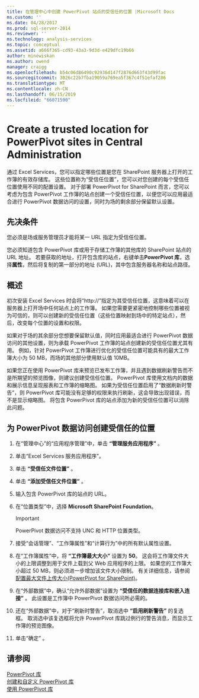 ```yaml
---
title: 在管理中心中创建 PowerPivot 站点的受信任的位置 |Microsoft Docs
ms.custom: ''
ms.date: 04/28/2017
ms.prod: sql-server-2014
ms.reviewer: ''
ms.technology: analysis-services
ms.topic: conceptual
ms.assetid: a666f365-cd93-43a3-9d3d-e429dfc19b66
author: minewiskan
ms.author: owend
manager: craigg
ms.openlocfilehash: b54c06d86490c92936d147f2876d663f43d99fac
ms.sourcegitcommit: 3026c22b7fba19059a769ea5f367c4f51efaf286
ms.translationtype: MT
ms.contentlocale: zh-CN
ms.lasthandoff: 06/15/2019
ms.locfileid: "66071590"
---
```

# <a name="create-a-trusted-location-for-powerpivot-sites-in-central-administration"></a>Create a trusted location for PowerPivot sites in Central Administration
  通过 Excel Services，您可以指定哪些位置是您在 SharePoint 服务器上打开的工作簿的有效存储库。 这些位置称为“受信任位置”，您可以对您创建的每个受信任位置使用不同的配置设置。 对于部署 PowerPivot for SharePoint 而言，您可以考虑为包含 PowerPivot 工作簿的站点创建一个受信任位置，以便您可以应用最适合进行 PowerPivot 数据访问的设置，同时为场的剩余部分保留默认设置。  
  
  
  
## <a name="prerequisites"></a>先决条件  
 您必须是场或服务管理员才能将某一 URL 指定为受信任位置。  
  
 您必须知道包含 PowerPivot 库或用于存储工作簿的其他库的 SharePoint 站点的 URL 地址。 若要获取的地址，打开包含库的站点，右键单击**PowerPivot 库**，选择**属性**，然后将复制的第一部分的地址 (URL)，其中包含服务器名称和站点路径。  
  
##  <a name="overview"></a> 概述  
 初次安装 Excel Services 时会将“http://”指定为其受信任位置，这意味着可以在服务器上打开场中任何站点上的工作簿。 如果您需要更紧密地控制哪些位置被视为可信的，则可以创建新的受信任位置（这些位置映射到场中的特定站点），然后，改变每个位置的设置和权限。  
  
 如果对于场的其余部分您想要保留默认值，同时应用最适合进行 PowerPivot 数据访问的其他设置，则为承载 PowerPivot 工作簿的站点创建新的受信任位置尤其有用。 例如，针对 PowerPivot 工作簿进行优化的受信任位置可能具有的最大工作簿大小为 50 MB，而场的其他部分使用默认值 10MB。  
  
 如果您正在使用 PowerPivot 库来预览已发布工作簿，并且遇到数据刷新警告而不是所期望的预览图像，则建议创建受信任位置。 PowerPivot 库使用文档内的数据和展示信息呈现报表和工作簿的缩略图。 如果为受信任位置启用了“数据刷新时警告”，则 PowerPivot 库可能没有足够的权限来执行刷新，这会导致出现错误，而不是显示缩略图。 将包含 PowerPivot 库的站点添加为新的受信任位置可以消除此问题。  
  
##  <a name="create"></a> 为 PowerPivot 数据访问创建受信任的位置  
  
1.  在“管理中心”的“应用程序管理”中，单击 **“管理服务应用程序”** 。  
  
2.  单击“Excel Services 服务应用程序”。  
  
3.  单击 **“受信任文件位置”** 。  
  
4.  单击 **“添加受信任文件位置”** 。  
  
5.  输入包含 PowerPivot 库的站点的 URL。  
  
6.  在“位置类型”中，选择 **Microsoft SharePoint Foundation**。  
  
    > [!IMPORTANT]  
    >  PowerPivot 数据访问不支持 UNC 和 HTTP 位置类型。  
  
7.  接受“会话管理”、“工作簿属性”和“计算行为”中的所有默认属性设置。  
  
8.  在“工作簿属性”中，将 **“工作簿最大大小”** 设置为 **50**。 这会将工作簿文件大小的上限调整到用于文件上载到父 Web 应用程序的上限。 如果您的工作簿大小超过 50 MB，则必须进一步增加该文件大小限制。 有关详细信息，请参阅[配置最大文件上传大小&#40;PowerPivot for SharePoint&#41;](configure-maximum-file-upload-size-power-pivot-for-sharepoint.md)。  
  
9. 在“外部数据”中，确认“允许外部数据”设置为 **“受信任的数据连接库和嵌入连接”** 。 此设置是工作簿中 PowerPivot 数据访问所必需的。  
  
10. 还在“外部数据”中，对于“刷新时警告”，取消选中 **“启用刷新警告”** 的复选框。 取消选中该复选框将允许 PowerPivot 库跳过例行的警告消息，而显示工作簿的预览图像。  
  
11. 单击“确定”  。  
  
## <a name="see-also"></a>请参阅  
 [PowerPivot 库](../../2014-toc/books-online-for-sql-server-2014.md)   
 [创建和自定义 PowerPivot 库](create-and-customize-power-pivot-gallery.md)   
 [使用 PowerPivot 库](use-power-pivot-gallery.md)  
  
  
